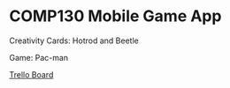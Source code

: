 # COMP130 Mobile Game App

Creativity Cards: Hotrod and Beetle

Game: Pac-man

[Trello Board](https://trello.com/b/HY4IBdXG/kivy-mobile-game)
